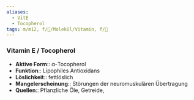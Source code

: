 ```yaml
---
aliases:
  - VitE
  - Tocopherol
tags: m/m12, f/🧪/Molekül/Vitamin, f/🧪
---
```

### Vitamin E / Tocopherol 
- **Aktive Form**:: α-Tocopherol
- **Funktion**:: Lipophiles Antioxidans
- **Löslichkeit**:: fettlöslich
- **Mangelerscheinung**:: Störungen der neuromuskulären Übertragung
- **Quellen**:: Pflanzliche Öle, Getreide,
